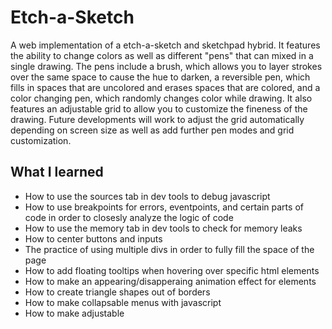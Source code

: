 # Etch-a-Sketch
A web implementation of a etch-a-sketch and sketchpad hybrid. It features the ability to change colors as well as different "pens" that can mixed in a single drawing. The pens include a brush, which allows you to layer strokes over the same space to cause the hue to darken, a reversible pen, which fills in spaces that are uncolored and erases spaces that are colored, and a color changing pen, which randomly changes color while drawing. It also features an adjustable grid to allow you to customize the fineness of the drawing. Future developments will work to adjust the grid automatically depending on screen size as well as add further pen modes and grid customization.

## What I learned

* How to use the sources tab in dev tools to debug javascript
* How to use breakpoints for errors, eventpoints, and certain parts of code in order to closesly analyze the logic of code
* How to use the memory tab in dev tools to check for memory leaks
* How to center buttons and inputs 
* The practice of using multiple divs in order to fully fill the space of the page
* How to add floating tooltips when hovering over specific html elements
* How to make an appearing/disapperaing animation effect for elements
* How to create triangle shapes out of borders
* How to make collapsable menus with javascript
* How to make adjustable 
